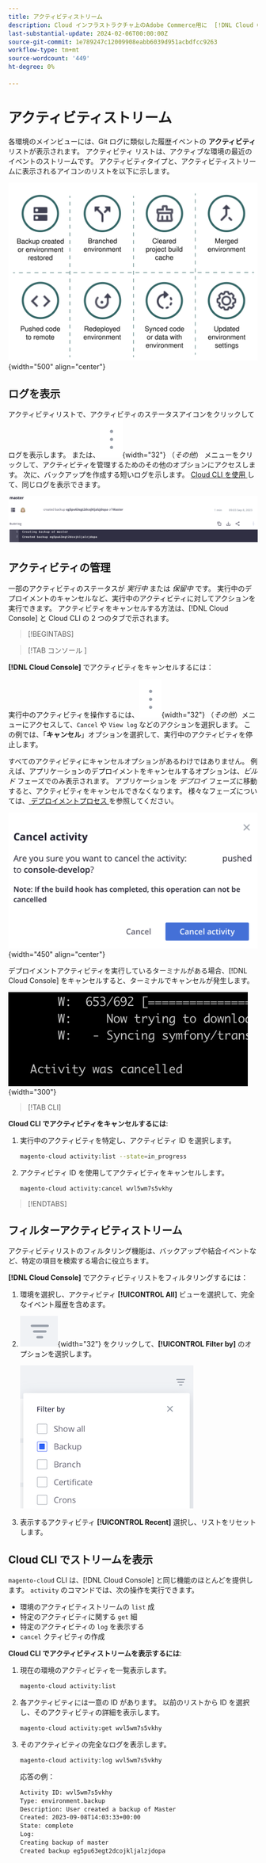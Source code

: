 ```yaml
---
title: アクティビティストリーム
description: Cloud インフラストラクチャ上のAdobe Commerce用に  [!DNL Cloud Console]  または Cloud CLI でアクティビティストリームを読み取る方法を説明します。
last-substantial-update: 2024-02-06T00:00:00Z
source-git-commit: 1e789247c12009908eabb6039d951acbdfcc9263
workflow-type: tm+mt
source-wordcount: '449'
ht-degree: 0%

---
```


# アクティビティストリーム

各環境のメインビューには、Git ログに類似した履歴イベントの **アクティビティ** リストが表示されます。 アクティビティ リストは、アクティブな環境の最近のイベントのストリームです。 アクティビティタイプと、アクティビティストリームに表示されるアイコンのリストを以下に示します。

![ アクティビティタイプ ](../../assets/activity-types.svg){width="500" align="center"}

## ログを表示

アクティビティリストで、アクティビティのステータスアイコンをクリックしてログを表示します。 または、![ その他 ](../../assets/icon-more.png){width="32"} （_その他_） メニューをクリックして、アクティビティを管理するためのその他のオプションにアクセスします。 次に、バックアップを作成する短いログを示します。 [Cloud CLI を使用 ](#activity-stream-with-cloud-cli) して、同じログを表示できます。

![ ログ表示 ](../../assets/log-view.png)

## アクティビティの管理

一部のアクティビティのステータスが _実行中_ または _保留中_ です。 実行中のデプロイメントのキャンセルなど、実行中のアクティビティに対してアクションを実行できます。 アクティビティをキャンセルする方法は、[!DNL Cloud Console] と Cloud CLI の 2 つのタブで示されます。

>[!BEGINTABS]

>[!TAB  コンソール ]

**[!DNL Cloud Console]** でアクティビティをキャンセルするには：

実行中のアクティビティを操作するには、![ その他 ](../../assets/icon-more.png){width="32"} （_その他_）メニューにアクセスして、`Cancel` や `View log` などのアクションを選択します。 この例では、「**キャンセル**」オプションを選択して、実行中のアクティビティを停止します。

すべてのアクティビティにキャンセルオプションがあるわけではありません。 例えば、アプリケーションのデプロイメントをキャンセルするオプションは、_ビルド_ フェーズでのみ表示されます。 アプリケーションを _デプロイ_ フェーズに移動すると、アクティビティをキャンセルできなくなります。 様々なフェーズについては、[ デプロイメントプロセス ](../deploy/process.md) を参照してください。

![ キャンセルアクティビティ ](../../assets/activity-icons/cancel-activity.png){width="450" align="center"}

デプロイメントアクティビティを実行しているターミナルがある場合、[!DNL Cloud Console] をキャンセルすると、ターミナルでキャンセルが発生します。

![ ターミナルでアクティビティがキャンセルされました ](../../assets/activity-icons/activity-cancelled.png){width="300"}

>[!TAB CLI]

**Cloud CLI でアクティビティをキャンセルするには**:

1. 実行中のアクティビティを特定し、アクティビティ ID を選択します。

   ```bash
   magento-cloud activity:list --state=in_progress
   ```

1. アクティビティ ID を使用してアクティビティをキャンセルします。

   ```bash
   magento-cloud activity:cancel wvl5wm7s5vkhy
   ```

>[!ENDTABS]

## フィルターアクティビティストリーム

アクティビティリストのフィルタリング機能は、バックアップや結合イベントなど、特定の項目を検索する場合に役立ちます。

**[!DNL Cloud Console]** でアクティビティリストをフィルタリングするには：

1. 環境を選択し、アクティビティ **[!UICONTROL All]** ビューを選択して、完全なイベント履歴を含めます。

1. ![ フィルター条件 ](../../assets/icon-filterby.png){width="32"} をクリックして、**[!UICONTROL Filter by]** のオプションを選択します。

   ![ フィルターアクティビティ ](../../assets/activity-filter.png)

1. 表示するアクティビティ **[!UICONTROL Recent]** 選択し、リストをリセットします。

## Cloud CLI でストリームを表示

`magento-cloud` CLI は、[!DNL Cloud Console] と同じ機能のほとんどを提供します。 `activity` のコマンドでは、次の操作を実行できます。

- 環境のアクティビティストリームの `list` 成
- 特定のアクティビティに関する `get` 細
- 特定のアクティビティの `log` を表示する
- `cancel` クティビティの作成

**Cloud CLI でアクティビティストリームを表示するには**:

1. 現在の環境のアクティビティを一覧表示します。

   ```bash
   magento-cloud activity:list
   ```

1. 各アクティビティには一意の ID があります。 以前のリストから ID を選択し、そのアクティビティの詳細を表示します。

   ```bash
   magento-cloud activity:get wvl5wm7s5vkhy
   ```

1. そのアクティビティの完全なログを表示します。

   ```bash
   magento-cloud activity:log wvl5wm7s5vkhy
   ```

   応答の例：

   ```bash
   Activity ID: wvl5wm7s5vkhy
   Type: environment.backup
   Description: User created a backup of Master
   Created: 2023-09-08T14:03:33+00:00
   State: complete
   Log:
   Creating backup of master
   Created backup eg5pu63egt2dcojkljalzjdopa
   ```

